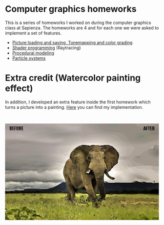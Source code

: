 # Computer graphics homeworks
This is a series of homeworks I worked on during the computer graphics class at Sapienza. The homeworks are 4 and for each one we were asked to implement a set of features.
- [Picture loading and saving, Tonemapping and color grading](https://github.com/gianmarcopicarella/CS-Computer-graphics-class-homework/tree/master/ImageManipulation) 
- [Shader programming](https://github.com/gianmarcopicarella/CS-Computer-graphics-class-homework/tree/master/Raytracing) (Raytracing)
- [Procedural modeling](https://github.com/gianmarcopicarella/CS-Computer-graphics-class-homework/tree/master/ProceduralModeling)
- [Particle systems](https://github.com/gianmarcopicarella/CS-Computer-graphics-class-homework/tree/master/ParticleSystems)

# Extra credit (Watercolor painting effect)
In addition, I developed an extra feature inside the first homework which turns a picture into a painting. [Here](https://github.com/gianmarcopicarella/CS-Computer-graphics-class-homework/blob/master/ImageManipulation/libs/yocto_grade/yocto_grade.cpp) you can find my implementation.

<br/>
<p align="center">
  <img width="800" src="https://github.com/gianmarcopicarella/CS-Computer-graphics-class-homework/blob/master/elephant_half_filtered.png?raw=true">
</p>
<br/>
